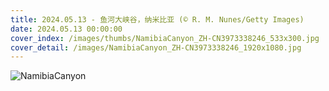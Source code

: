 ```yaml
---
title: 2024.05.13 - 鱼河大峡谷，纳米比亚 (© R. M. Nunes/Getty Images)
date: 2024.05.13 00:00:00
cover_index: /images/thumbs/NamibiaCanyon_ZH-CN3973338246_533x300.jpg
cover_detail: /images/NamibiaCanyon_ZH-CN3973338246_1920x1080.jpg
---
```


![NamibiaCanyon](/images/NamibiaCanyon_ZH-CN3973338246_1920x1080.jpg)
